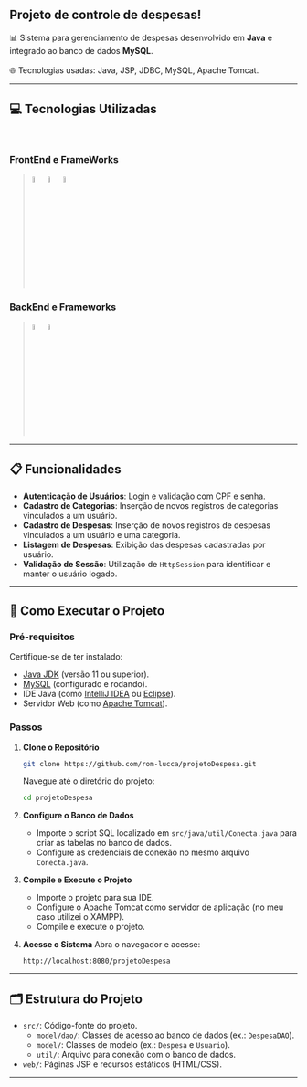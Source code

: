 ## **Projeto de controle de despesas**!

📊 Sistema para gerenciamento de despesas desenvolvido em **Java** e integrado ao banco de dados **MySQL**. <br>  
🌐 Tecnologias usadas: Java, JSP, JDBC, MySQL, Apache Tomcat.  

---

## 💻 Tecnologias Utilizadas
<div style="display: inline-block"><br>

### FrontEnd e FrameWorks  
> <img src="https://cdn.jsdelivr.net/gh/devicons/devicon/icons/html5/html5-original.svg" width="5%"/>
> <img src="https://cdn.jsdelivr.net/gh/devicons/devicon/icons/css3/css3-original.svg" width="5%"/>
> <img src="https://cdn.jsdelivr.net/gh/devicons/devicon/icons/apache/apache-original-wordmark.svg" width="5%"/>

### BackEnd e Frameworks
> <img src="https://cdn.jsdelivr.net/gh/devicons/devicon/icons/java/java-original.svg" width="5%"/>  
> <img src="https://cdn.jsdelivr.net/gh/devicons/devicon/icons/mysql/mysql-original.svg" width="5%"/> 

---

## 📋 Funcionalidades

- **Autenticação de Usuários**: Login e validação com CPF e senha.
- **Cadastro de Categorias**: Inserção de novos registros de categorias vinculados a um usuário.
- **Cadastro de Despesas**: Inserção de novos registros de despesas vinculados a um usuário e uma categoria.
- **Listagem de Despesas**: Exibição das despesas cadastradas por usuário.
- **Validação de Sessão**: Utilização de `HttpSession` para identificar e manter o usuário logado.

---

## 🚀 Como Executar o Projeto

### Pré-requisitos

Certifique-se de ter instalado:

- [Java JDK](https://www.oracle.com/java/technologies/javase-jdk11-downloads.html) (versão 11 ou superior).
- [MySQL](https://dev.mysql.com/downloads/mysql/) (configurado e rodando).
- IDE Java (como [IntelliJ IDEA](https://www.jetbrains.com/idea/) ou [Eclipse](https://www.eclipse.org/downloads/)).
- Servidor Web (como [Apache Tomcat](https://tomcat.apache.org/)).

### Passos

1. **Clone o Repositório**
    ```bash
    git clone https://github.com/rom-lucca/projetoDespesa.git
    ```
    Navegue até o diretório do projeto:
    ```bash
    cd projetoDespesa
    ```

2. **Configure o Banco de Dados**
    - Importe o script SQL localizado em `src/java/util/Conecta.java` para criar as tabelas no banco de dados.
    - Configure as credenciais de conexão no mesmo arquivo `Conecta.java`.

3. **Compile e Execute o Projeto**
    - Importe o projeto para sua IDE.
    - Configure o Apache Tomcat como servidor de aplicação (no meu caso utilizei o XAMPP).
    - Compile e execute o projeto.

4. **Acesse o Sistema**
    Abra o navegador e acesse:
    ```
    http://localhost:8080/projetoDespesa
    ```

---

## 🗂 Estrutura do Projeto

- `src/`: Código-fonte do projeto.
  - `model/dao/`: Classes de acesso ao banco de dados (ex.: `DespesaDAO`).
  - `model/`: Classes de modelo (ex.: `Despesa` e `Usuario`).
  - `util/`: Arquivo para conexão com o banco de dados.
- `web/`: Páginas JSP e recursos estáticos (HTML/CSS).

---
